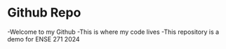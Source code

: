# Github Repo

-Welcome to my Github
-This is where my code lives 
-This repository is a demo for ENSE 271 2024